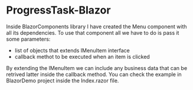 # ProgressTask-Blazor

Inside BlazorComponents library I have created the Menu component with all its dependencies.
To use that component all we have to do is pass it some parameters:
  - list of objects that extends IMenuItem interface
  - callback methot to be executed when an item is clicked
 
By extending the IMenuItem we can include any business data that can be retrived latter inside the callback method.
You can check the example in BlazorDemo project inside the Index.razor file.
